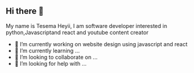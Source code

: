 ## Hi there 👋

My name is Tesema Heyii, I am software developer interested in python,Javascriptand react and youtube content creator 
- 🔭 I’m currently working on website design using javascript and react
- 🌱 I’m currently learning ...
- 👯 I’m looking to collaborate on ...
- 🤔 I’m looking for help with ...
<!--
**tesema-heyii/tesema-heyii** is a ✨ _special_ ✨ repository because its `README.md` (this file) appears on your GitHub profile.

Here are some ideas to get you started:

- 🔭 I’m currently working on ...
- 🌱 I’m currently learning ...
- 👯 I’m looking to collaborate on ...
- 🤔 I’m looking for help with ...
- 💬 Ask me about ...
- 📫 How to reach me: ...
- 😄 Pronouns: ...
- ⚡ Fun fact: ...
-->
